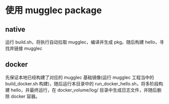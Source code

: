 # 使用 mugglec package

## native
运行 build.sh，将执行自动拉取 mugglec，编译并生成 pkg。随后构建 hello，寻找并链接 mugglec

## docker
先保证本地已经构建了对应的 mugglec 基础镜像(运行 mugglec 工程当中的 build_docker.sh 构建)，随后运行本目录中的 run_docker_hello.sh，将多阶段构建 hello，并最终运行，在 docker_volume/log/ 目录中生成日志文件，并随后删除 docker 容器。
